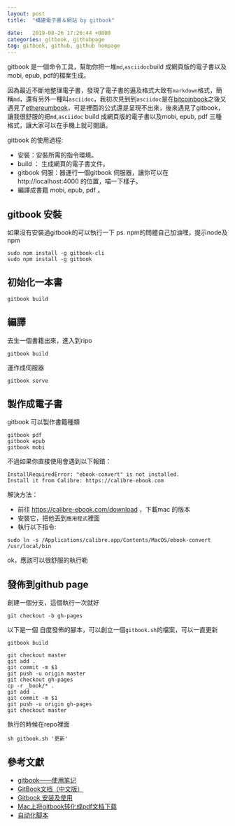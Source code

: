 ```yaml
---
layout: post
title:  "構建電子書＆網站 by gitbook"

date:   2019-08-26 17:26:44 +0800
categories: gitbook, githubpage
tag: gitbook, github, github hompage
---
```


gitbook 是一個命令工具，幫助你把一堆`md`,`asciidoc`build 成網頁版的電子書以及mobi, epub, pdf的檔案生成。

因為最近不斷地整理電子書，發現了電子書的遍及格式大致有`markdown`格式，簡稱`md`，還有另外一種叫`asciidoc`，我初次見到到`asciidoc`是在[bitcoinbook](https://github.com/bitcoinbook/bitcoinbook)之後又遇見了[ethereumbook](https://github.com/ethereumbook/ethereumbook)，可是裡面的公式還是呈現不出來，後來遇見了gitbook，讓我很舒服的把`md`,`asciidoc` build 成網頁版的電子書以及mobi, epub, pdf 三種格式，讓大家可以在手機上就可閱讀。

gitbook 的使用過程:
  * 安裝：安裝所需的指令環境。
  * build ： 生成網頁的電子書文件。
  * gitbook 伺服：器運行一個gitbook 伺服器，讓你可以在 http://localhost:4000 的位置，喵一下樣子。
  * 編譯成書籍 mobi, epub, pdf 。

## gitbook 安裝
如果沒有安裝過gitbook的可以執行一下
ps. npm的問體自己加油嘿，提示node及npm
```
sudo npm install -g gitbook-cli
sudo npm install -g gitbook
```
## 初始化一本書
```
gitbook build
```

## 編譯
去生一個書籍出來，進入到ripo
```
gitbook build
```
運作成伺服器
```
gitbook serve
```

## 製作成電子書

gitbook 可以製作書籍種類
```
gitbook pdf
gitbook epub
gitbook mobi
```

不過如果你直接使用會遇到以下報錯：
```
InstallRequiredError: "ebook-convert" is not installed.
Install it from Calibre: https://calibre-ebook.com
```
解決方法：
* 前往 https://calibre-ebook.com/download ，下載mac 的版本
* 安裝它，把他丟到`應用程式`裡面
* 執行以下指令:
```
sudo ln -s /Applications/calibre.app/Contents/MacOS/ebook-convert /usr/local/bin
```
ok，應該可以很舒服的執行勒

## 發佈到github page
創建一個分支，這個執行一次就好
```
git checkout -b gh-pages
```

以下是一個 自度發佈的腳本，可以創立一個`gitbook.sh`的檔案，可以一直更新
```
gitbook build
```

```
git checkout master
git add .
git commit -m $1
git push -u origin master
git checkout gh-pages
cp -r _book/* .
git add .
git commit -m $1
git push -u origin gh-pages
git checkout master
```
執行的時候在repo裡面
```
sh gitbook.sh '更新'
```


## 參考文獻
* [gitbook——使用笔记](https://morrowind.gitbooks.io/gitbook_notes/content/qian_yan.html)
* [GitBook文档（中文版）](https://chrisniael.gitbooks.io/gitbook-documentation/content/index.html)
* [Gitbook 安装及使用 ](https://my.oschina.net/lpe234/blog/854226)
* [Mac上将gitbook转化成pdf文档下载](https://www.jianshu.com/p/6a16064a4d1e)
* [自动化脚本](https://yangjh.oschina.io/gitbook/UsingPages.html)